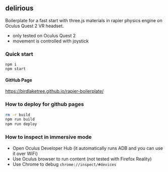 ## delirious
Boilerplate for a fast start with three.js materials in rapier physics engine on Oculus Quest 2 VR headset.
- only tested on Oculus Quest 2
- movement is controlled with joystick

### Quick start
```
npm i
npm start
````

#### GitHub Page
https://birdlaketree.github.io/rapier-boilerplate/

### How to deploy for github pages
```bash
rm -r build
npm run build
npm run deploy
```

### How to inspect in immersive mode
- Open Oculus Developer Hub (it automatically runs ADB and you can use it over WiFi)
- Use Oculus browser to run content (not tested with Firefox Reality)
- Use Chrome to debug `chrome://inspect/#devices`
